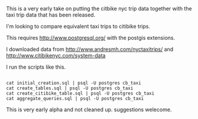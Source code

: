 This is a very early take on putting the citbike nyc trip data together with the taxi trip data that has been released.

I'm looking to compare equivalent taxi trips to citibike trips.

This requires http://www.postgresql.org/ with the postgis extensions.

I downloaded data from http://www.andresmh.com/nyctaxitrips/ and http://www.citibikenyc.com/system-data

I run the scripts like this.

```

cat initial_creation.sql | psql -U postgres cb_taxi
cat create_tables.sql | psql -U postgres cb_taxi
cat create_citibike_table.sql | psql -U postgres cb_taxi
cat aggregate_queries.sql | psql -U postgres cb_taxi

```

This is very early alpha and not cleaned up.  suggestions welecome.
